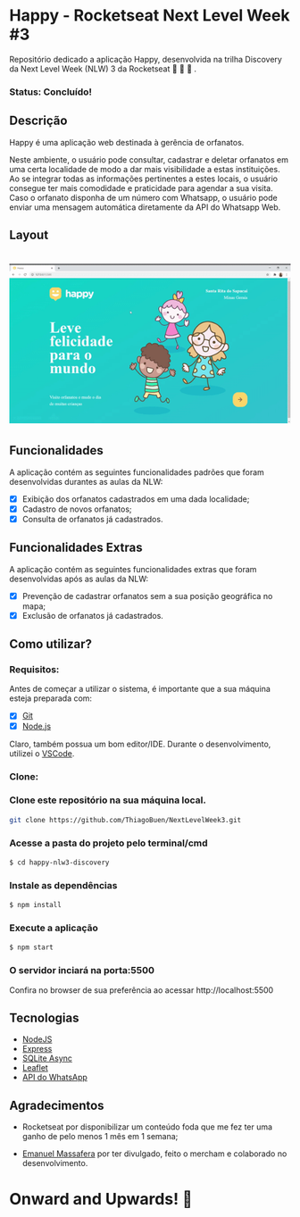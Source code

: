 # Happy - Rocketseat Next Level Week #3

Repositório dedicado a aplicação Happy, desenvolvida na trilha Discovery da Next Level Week (NLW) 3 da Rocketseat :rocket: :rocket: :rocket: .

### Status: Concluído!

## Descrição

Happy é uma aplicação web destinada à gerência de orfanatos. 

Neste ambiente, o usuário pode consultar, cadastrar e deletar orfanatos em uma certa localidade de modo a dar mais visibilidade a estas instituições. Ao se integrar todas as informações pertinentes a estes locais, o usuário consegue ter mais comodidade e praticidade para agendar a sua visita. Caso o orfanato disponha de um número com Whatsapp, o usuário pode enviar uma mensagem automática diretamente da API do Whatsapp Web.

## Layout

<h1 align="center">
  <img alt="" src="./public/images/happy.gif" width="800px"/>
</h1>

## Funcionalidades

A aplicação contém as seguintes funcionalidades padrões que foram desenvolvidas durantes as aulas da NLW:

- [X] Exibição dos orfanatos cadastrados em uma dada localidade;
- [X] Cadastro de novos orfanatos;
- [X] Consulta de orfanatos já cadastrados.

## Funcionalidades Extras

A aplicação contém as seguintes funcionalidades extras que foram desenvolvidas após as aulas da NLW:

- [X] Prevenção de cadastrar orfanatos sem a sua posição geográfica no mapa;
- [X] Exclusão de orfanatos já cadastrados.

## Como utilizar?

### Requisitos:

Antes de começar a utilizar o sistema, é importante que a sua máquina esteja preparada com:

- [X] [Git](https://git-scm.com)
- [X] [Node.js](https://nodejs.org/en/)

Claro, também possua um bom editor/IDE. Durante o desenvolvimento, utilizei o [VSCode](https://code.visualstudio.com/).


### Clone:
### Clone este repositório na sua máquina local.
``` sh
git clone https://github.com/ThiagoBuen/NextLevelWeek3.git
```
 
### Acesse a pasta do projeto pelo terminal/cmd
``` sh
$ cd happy-nlw3-discovery
```
### Instale as dependências
``` sh
$ npm install
```
### Execute a aplicação
``` sh
$ npm start
```

### O servidor inciará na porta:5500
Confira no browser de sua preferência ao acessar http://localhost:5500


## Tecnologias

- [NodeJS](https://nodejs.org/en/)
- [Express](https://expressjs.com/)
- [SQLite Async](https://www.npmjs.com/package/sqlite-async)
- [Leaflet](https://leafletjs.com/)
- [API do WhatsApp](https://olhardigital.com.br/dicas_e_tutoriais/noticia/crie-um-link-para-o-seu-numero-no-whatsapp-e-facilite-o-papo-com-outros-contatos/69246)


## Agradecimentos

- Rocketseat por disponibilizar um conteúdo foda que me fez ter uma ganho de pelo menos 1 mês em 1 semana;

- [Emanuel Massafera](https://github.com/emanuelmassafera) por ter divulgado, feito o mercham e colaborado no desenvolvimento.


# Onward and Upwards! :rocket:

